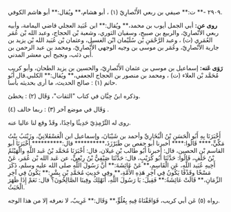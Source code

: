 ٢٩٠٩ -** ت:** صيفي بن ربعي الأَنْصارِيّ (١) ، أبو هشام،** ويُقال:** أبو هاشم الكوفي.

**روى عن:** أبي الجمل أيوب بن محمد،** ويُقال:** ابن عُبَيد العجلي قاضي اليمامة، وأبيه ربعي الأَنْصارِيّ، والربيع بن صبيح، وسفيان الثوري، وشعبة بْن الحجاج، وعبد الله بْن عُمَر العُمَري (ت) ، وعبد الرَّحْمَنِ بْن سُلَيْمان ابْن الغسيل، وعثمان بْن عُبَيد الله بْن يزيد بن جارية الأَنْصارِيّ، وعُمَر بن موسى بن وجيه الوجهي الأَنْصارِيّ، ومحمد بن عبد الرحمن بن أَبي ذئب، ونجيح أبي معشر المدني.

**رَوَى عَنه:** إسماعيل بن موسى بن عثمان الأَنْصارِيّ، والحسين بن يزيد الطحان، وأبو كريب مُحَمَّد بْن العلاء (ت) ، ومحمد بن منصور بن الحجاج الجعفي،** ويُقال:** الكلبي.قال أَبُو حاتم (١) : صالح الحديث، ما أرى بحديثه بأسا.

وذكره ابنُ حِبَّان في كتاب "الثقات"، وَقَال (٢) : يخطئ.

وَقَال في موضع آخر (٣) : ربما خالف (٤) .

روى له التِّرْمِذِيّ حَدِيثًا واحِدًا، وقَدْ وقع لنا عاليا عنه.

أَخْبَرَنَا بِهِ أَبُو الْحَسَنِ بْنُ الْبُخَارِيِّ وأحمد بن شَيْبَانَ، وإسماعيل ابن الْعَسْقَلانِيِّ، وزَيْنَبُ بِنْتُ مَكِّيٍّ،**** قَالُوا:**** أخبرنا أبو حفص بن طَبَرْزَذَ،********** قال:********** أَخْبَرَنَا أبو القاسم بْن الحصين، قال: أخبرنا أَبُو طالب بْن غيلان، قال: أَخْبَرَنَا مُحَمَّد بْنُ عَبد اللَّهِ والْهَيْثَمُ بْنُ خَلَفٍ، قَالُوا: حَدَّثَنَا أَبُو كُرَيْبٍ، قال: حَدَّثَنَا صَيْفِيُّ بْنُ رِبْعِيٍّ، عن عَبد الله بْن عُمَر، عَنْ أَخِيهِ عُبَيد اللَّهِ، عَنِ الْقَاسِمِ،** عَنْ عَائِشَةَ:** أَنَّ رَسُولَ اللَّهِ صلى الله عليه وسلم، ذَكَرَ مَسْخًا وقَذْفًا يَكُونُ فِي آخِرِ هَذِهِ الأُمَّةِ،** وفِي حَدِيثِ مُحَمَّدِ بْنِ بِشْرٍ:** يَكُونُ فِي آخِرِ الزِّمَانِ،** قَالَتْ عَائِشَةُ:** فَقِيلَ: يَا رَسُولَ اللَّهِ، أَنَهْلِكُ وفِينَا الصَّالِحُونَ؟ قال: نَعَمْ إِذَا ظَهَرَ الْخَبَثُ.

رواه (٥) عَن أبي كريب، فَوَافَقْنَاهُ فِيهِ بِعُلُوٍّ،** وَقَال:** غَرِيبٌ، لا نعرفه إلا من هذا الوجه.